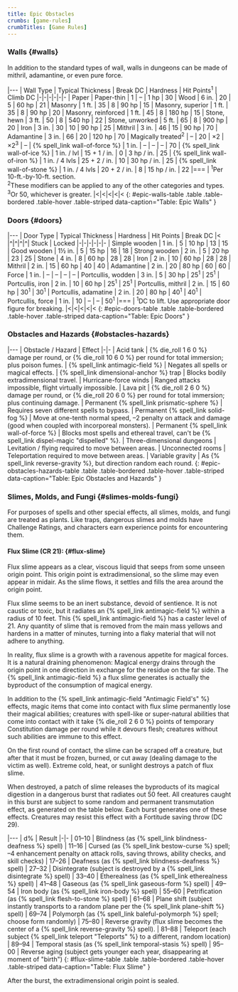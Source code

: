 ```yaml
---
title: Epic Obstacles
crumbs: [game-rules]
crumbTitles: [Game Rules]
---
```


### Walls {#walls}

In addition to the standard types of wall, walls in dungeons can be made of mithril, adamantine, or even pure force.

|---
| Wall Type | Typical Thickness | Break DC | Hardness | Hit Points<sup>1</sup> | Climb DC
|-|-|-|-|-|-
| Paper | Paper-thin | 1 | &ndash; | 1 hp | 30
| Wood | 6 in. | 20 | 5 | 60 hp | 21
| Masonry | 1 ft. | 35 | 8 | 90 hp | 15
| Masonry, superior | 1 ft. | 35 | 8 | 90 hp | 20
| Masonry, reinforced | 1 ft. | 45 | 8 | 180 hp | 15
| Stone, hewn | 3 ft. | 50 | 8 | 540 hp | 22
| Stone, unworked | 5 ft. | 65 | 8 | 900 hp | 20
| Iron | 3 in. | 30 | 10 | 90 hp | 25
| Mithril | 3 in. | 46 | 15 | 90 hp | 70
| Adamantine | 3 in. | 66 | 20 | 120 hp | 70
| Magically treated<sup>2</sup> | &ndash; | 20 | &times;2 | &times;2<sup>3</sup> | &ndash;
| {% spell_link wall-of-force %} | 1 in. | &ndash; | &ndash; | &ndash; | 70
| {% spell_link wall-of-ice %} | 1 in. / lvl | 15 + 1 / in. | 0 | 3 hp / in. | 25
| {% spell_link wall-of-iron %} | 1 in. / 4 lvls | 25 + 2 / in. | 10 | 30 hp / in. | 25
| {% spell_link wall-of-stone %} | 1 in. / 4 lvls | 20 + 2 / in. | 8 | 15 hp / in. | 22
|===
| <sup>1</sup>Per 10-ft.-by-10-ft. section.<br><sup>2</sup>These modifiers can be applied to any of the other categories and types.<br><sup>3</sup>Or 50, whichever is greater. |<|<|<|<|<
{: #epic-walls-table .table .table-bordered .table-hover .table-striped data-caption="Table: Epic Walls" }

### Doors {#doors}

|---
| Door Type | Typical Thickness | Hardness | Hit Points | Break DC |<
|^|^|^|^| Stuck | Locked
|-|-|-|-|-|-
| Simple wooden | 1 in. | 5 | 10 hp | 13 | 15
| Good wooden | 1&#189; in. | 5 | 15 hp | 16 | 18
| Strong wooden | 2 in. | 5 | 20 hp | 23 | 25
| Stone | 4 in. | 8 | 60 hp | 28 | 28
| Iron | 2 in. | 10 | 60 hp | 28 | 28
| Mithril | 2 in. | 15 | 60 hp | 40 | 40
| Adamantine | 2 in. | 20 | 80 hp | 60 | 60
| Force | 1 in. | &ndash; | &ndash; | &ndash; | &ndash;
| Portcullis, wodden | 3 in. | 5 | 30 hp | 25<sup>1</sup> | 25<sup>1</sup>
| Portcullis, iron | 2 in. | 10 | 60 hp | 25<sup>1</sup> | 25<sup>1</sup>
| Portcullis, mithril | 2 in. | 15 | 60 hp | 30<sup>1</sup> | 30<sup>1</sup>
| Portcullis, adamatine | 2 in. | 20 | 80 hp | 40<sup>1</sup> | 40<sup>1</sup>
| Portcullis, force | 1 in. | 10 | &ndash; | &ndash; | 50<sup>1</sup>
|===
| <sup>1</sup>DC to lift. Use appropriate door figure for breaking. |<|<|<|<|<
{: #epic-doors-table .table .table-bordered .table-hover .table-striped data-caption="Table: Epic Doors" }

### Obstacles and Hazards {#obstacles-hazards}

|---
| Obstacle / Hazard | Effect
|-|-
| Acid tank | {% die_roll 1 6 0 %} damage per round, or {% die_roll 10 6 0 %} per round for total immersion; plus poison fumes.
| {% spell_link antimagic-field %} | Negates all spells or magical effects.
| {% spell_link dimensional-anchor %} trap | Blocks bodily extradimensional travel.
| Hurricane-force winds | Ranged attacks impossible, flight virtually impossible.
| Lava pit | {% die_roll 2 6 0 %} damage per round, or {% die_roll 20 6 0 %} per round for total immersion; plus continuing damage.
| Permanent {% spell_link prismatic-sphere %} | Requires seven different spells to bypass.
| Permanent {% spell_link solid-fog %} | Move at one-tenth normal speed, –2 penalty on attack and damage (good when coupled with incorporeal monsters).
| Permanent {% spell_link wall-of-force %} | Blocks most spells and ethereal travel, can't be {% spell_link dispel-magic "dispelled" %}.
| Three-dimensional dungeons | Levitation / flying required to move between areas.
| Unconnected rooms | Teleportation required to move between areas.
| Variable gravity | As {% spell_link reverse-gravity %}, but direction random each round.
{: #epic-obstacles-hazards-table .table .table-bordered .table-hover .table-striped data-caption="Table: Epic Obstacles and Hazards" }

### Slimes, Molds, and Fungi {#slimes-molds-fungi}

For purposes of spells and other special effects, all slimes, molds, and fungi are treated as plants. Like traps, dangerous slimes and molds have Challenge Ratings, and characters earn experience points for encountering them.

#### Flux Slime (CR 21): {#flux-slime}

Flux slime appears as a clear, viscous liquid that seeps from some unseen origin point. This origin point is extradimensional, so the slime may even appear in midair. As the slime flows, it settles and fills the area around the origin point.

Flux slime seems to be an inert substance, devoid of sentience. It is not caustic or toxic, but it radiates an {% spell_link antimagic-field %} within a radius of 10 feet. This {% spell_link antimagic-field %} has a caster level of 21. Any quantity of slime that is removed from the main mass yellows and hardens in a matter of minutes, turning into a flaky material that will not adhere to anything.

In reality, flux slime is a growth with a ravenous appetite for magical forces. It is a natural draining phenomenon: Magical energy drains through the origin point in one direction in exchange for the residue on the far side. The {% spell_link antimagic-field %} a flux slime generates is actually the byproduct of the consumption of magical energy.

In addition to the {% spell_link antimagic-field "Antimagic Field's" %} effects, magic items that come into contact with flux slime permanently lose their magical abilities; creatures with spell-like or super-natural abilities that come into contact with it take {% die_roll 2 6 0 %} points of temporary Constitution damage per round while it devours flesh; creatures without such abilities are immune to this effect.

On the first round of contact, the slime can be scraped off a creature, but after that it must be frozen, burned, or cut away (dealing damage to the victim as well). Extreme cold, heat, or sunlight destroys a patch of flux slime.

When destroyed, a patch of slime releases the byproducts of its magical digestion in a dangerous burst that radiates out 50 feet. All creatures caught in this burst are subject to some random and permanent transmutation effect, as generated on the table below. Each burst generates one of these effects. Creatures may resist this effect with a Fortitude saving throw (DC 29).

|---
| d% | Result
|-|-
| 01–10 | Blindness (as {% spell_link blindness-deafness %} spell)
| 11–16 | Cursed (as {% spell_link bestow-curse %} spell; –4 enhancement penalty on attack rolls, saving throws, ability checks, and skill checks)
| 17–26 | Deafness (as {% spell_link blindness-deafness %} spell)
| 27–32 | Disintegrate (subject is destroyed by a {% spell_link disintegrate %} spell)
| 33–40 | Etherealness (as {% spell_link etherealness %} spell)
| 41–48 | Gaseous (as {% spell_link gaseous-form %} spell)
| 49–54 | Iron body (as {% spell_link iron-body %} spell)
| 55–60 | Petrification (as {% spell_link flesh-to-stone %} spell)
| 61–68 | Plane shift (subject instantly transports to a random plane per the {% spell_link plane-shift %} spell)
| 69–74 | Polymorph (as {% spell_link baleful-polymorph %} spell; choose form randomly)
| 75–80 | Reverse gravity (flux slime becomes the center of a {% spell_link reverse-gravity %} spell).
| 81–88 | Teleport (each subject {% spell_link teleport "Teleports" %} to a different, random location)
| 89–94 | Temporal stasis (as {% spell_link temporal-stasis %} spell)
| 95–00 | Reverse aging (subject gets younger each year, disappearing at moment of "birth")
{: #flux-slime-table .table .table-bordered .table-hover .table-striped data-caption="Table: Flux Slime" }

After the burst, the extradimensional origin point is sealed.